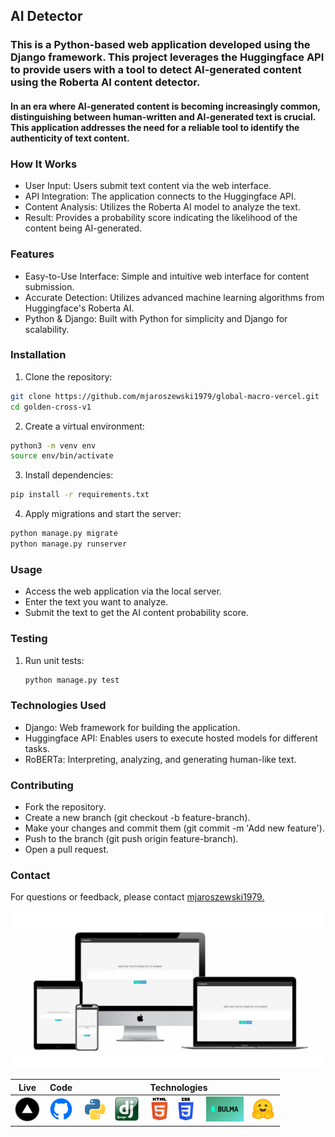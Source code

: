 ## AI Detector

### This is a Python-based web application developed using the Django framework. This project leverages the Huggingface API to provide users with a tool to detect AI-generated content using the Roberta AI content detector.

#### In an era where AI-generated content is becoming increasingly common, distinguishing between human-written and AI-generated text is crucial. This application addresses the need for a reliable tool to identify the authenticity of text content.

### How It Works
* User Input: Users submit text content via the web interface.
* API Integration: The application connects to the Huggingface API.
* Content Analysis: Utilizes the Roberta AI model to analyze the text.
* Result: Provides a probability score indicating the likelihood of the content being AI-generated.

### Features

* Easy-to-Use Interface: Simple and intuitive web interface for content submission.
* Accurate Detection: Utilizes advanced machine learning algorithms from Huggingface's Roberta AI.
* Python & Django: Built with Python for simplicity and Django for scalability.

### Installation

1. Clone the repository:
  ```bash
  git clone https://github.com/mjaroszewski1979/global-macro-vercel.git
  cd golden-cross-v1
  ```
2. Create a virtual environment:
  ```bash
  python3 -m venv env
  source env/bin/activate
  ```
3. Install dependencies:
  ```bash
  pip install -r requirements.txt
  ```
4. Apply migrations and start the server:
  ```bash
  python manage.py migrate
  python manage.py runserver
  ```

### Usage
* Access the web application via the local server.
* Enter the text you want to analyze.
* Submit the text to get the AI content probability score.

### Testing

1. Run unit tests:
   ```bash
   python manage.py test
   ```

### Technologies Used
* Django: Web framework for building the application.
* Huggingface API: Enables users to execute hosted models for different tasks.
* RoBERTa: Interpreting, analyzing, and generating human-like text.

### Contributing
* Fork the repository.
* Create a new branch (git checkout -b feature-branch).
* Make your changes and commit them (git commit -m 'Add new feature').
* Push to the branch (git push origin feature-branch).
* Open a pull request.

### Contact
For questions or feedback, please contact [mjaroszewski1979.](https://github.com/mjaroszewski1979)

![caption](https://github.com/mjaroszewski1979/global-macro-vercel/blob/main/ai_detector_mockup.png) 

  Live | Code | Technologies
  ---- | ---- | ------------
  [<img src="https://github.com/mjaroszewski1979/mjaroszewski1979/blob/main/vercel.png">](https://global-macro-vercel.vercel.app/) | [<img src="https://github.com/mjaroszewski1979/mjaroszewski1979/blob/main/github_g.png">](https://github.com/mjaroszewski1979/global-macro-vercel) | <img src="https://github.com/mjaroszewski1979/mjaroszewski1979/blob/main/python_g.png"> &nbsp; <img src="https://github.com/mjaroszewski1979/mjaroszewski1979/blob/main/django_g.png"> &nbsp; <img src="https://github.com/mjaroszewski1979/mjaroszewski1979/blob/main/html_g.png"> <img src="https://github.com/mjaroszewski1979/mjaroszewski1979/blob/main/css_g.png"> &nbsp; <img src="https://github.com/mjaroszewski1979/mjaroszewski1979/blob/main/bulma_g.png"> &nbsp; <img src="https://github.com/mjaroszewski1979/mjaroszewski1979/blob/main/huggingface_logo.png">
